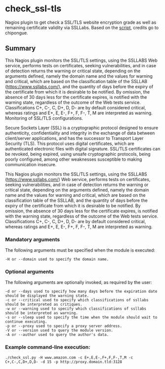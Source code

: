# check_ssl-tls
Nagios plugin to get check a SSL/TLS website encryption grade as well as remaining certificate validity via SSLLabs. 
Based on the [script](https://exchange.nagios.org/directory/Plugins/Security/check_ssl-2Ftls/details), credits go to chipongue.
## Summary
This Nagios plugin monitors the SSL/TLS settings, using the SSLLABS Web service, performs tests on certificates, seeking vulnerabilities, and in case of detection returns the warning or critical state, depending on the arguments defined, namely the domain name and the values for warning and critical, which are based on the classification table of the SSLLAB (https://www.ssllabs.com/), and the quantity of days before the expiry of the certificate from which it is desirable to be notified.
By omission, the absence of 30 days less for the certificate expires, is notified with the warning state, regardless of the outcome of the Web tests service. Classifications C+, C-, C, D+, D, D- are by default considered critical, whereas ratings and E+, E, E-, F+, F, F-, T, M are interpreted as warning.
Monitoring of SSL/TLS configurations. 

Secure Sockets Layer (SSL) is a cryptographic protocol designed to ensure authenticity, confidentiality and integrity in the exchange of data between client/server applications, and has the successor to Transport Layer Security (TLS). This protocol uses digital certificates, which are authenticated electronic files with digital signature. SSL/TLS certificates can be revoked, being expired, using unsafe cryptographic protocols, being poorly configured, among other weaknesses susceptible to making communication insecure. 

This Nagios plugin monitors the SSL/TLS settings, using the SSLLABS (https://www.ssllabs.com/) Web service, performs tests on certificates, seeking vulnerabilities, and in case of detection returns the warning or critical state, depending on the arguments defined, namely the domain name and the values for warning and critical, which are based on the classification table of the SSLLAB, and the quantity of days before the expiry of the certificate from which it is desirable to be notified. 
By omission, the absence of 30 days less for the certificate expires, is notified with the warning state, regardless of the outcome of the Web tests service. Classifications C+, C-, C, D+, D, D- are by default considered critical, whereas ratings and E+, E, E-, F+, F, F-, T, M are interpreted as warning. 
### Mandatory arguments
The following arguments must be specified when the module is executed: 
```
-H or --domain used to specify the domain name.
```
### Optional arguments
The following arguments are optionally invoked, as required by the user: 
```
-d or --days used to specify how many days before the expiration date should be displayed the warning state. 
-c or --critical used to specify which classifications of ssllabs should be interpreted as critiques. 
-w or --warning used to specify which classifications of ssllabs should be interpreted as warning. 
-s or --sleep used to specify the time when the module should wait to continue executing. 
-p or --proxy used to specify a proxy server address.
-V or --version used to query the module version. 
-A or --author used to query the author's data.
```
### Example command-line execution: 
```
./check_ssl.py -H www.amazon.com -c E+,E,E-,F+,F,F-,T,M -c C+,C-,C,D+,D,D- -d 15 -p http://proxy.domain.tld:3128
```
